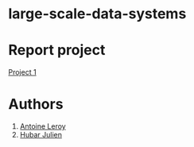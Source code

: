 # large-scale-data-systems
# Report project
[Project 1](https://www.overleaf.com/9156998969qgmvtwgyjsgt)
# Authors
1. [Antoine Leroy](https://github.com/AntoineLer)
1. [Hubar Julien](https://github.com/julien1941)
